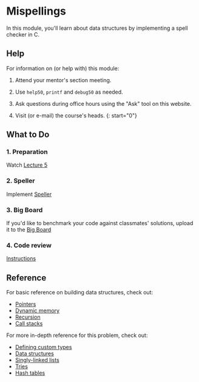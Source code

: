 # Mispellings

In this module, you'll learn about data structures by implementing a spell checker in C.


## Help

For information on (or help with) this module:

1. Attend your mentor's section meeting.

1. Use `help50`, `printf` and `debug50` as needed.

1. Ask questions during office hours using the "Ask" tool on this website.

1. Visit (or e-mail) the course's heads.
{: start="0"}


## What to Do

### 1. Preparation

Watch [Lecture 5](/lectures/data-structures)

### 2. Speller

Implement [Speller](/problems/speller)

### 3. Big Board

If you'd like to benchmark your code against classmates' solutions, upload it to the [Big Board](https://bigboard.quinner.nl/)

### 4. Code review

[Instructions](/reviews/mispellings)


## Reference

For basic reference on building data structures, check out:

- [Pointers](https://www.youtube.com/embed/XISnO2YhnsY?autoplay=1&rel=0)
- [Dynamic memory](https://www.youtube.com/embed/9uhSYDY4sxA?autoplay=1&rel=0)
- [Recursion](https://www.youtube.com/embed/mz6tAJMVmfM?autoplay=1&rel=0)
- [Call stacks](https://www.youtube.com/embed/j_oJoK0LoJY?autoplay=1&rel=0)

For more in-depth reference for this problem, check out:

- [Defining custom types](https://www.youtube.com/embed/v7MdPP2fyj4?autoplay=1&rel=0)
- [Data structures](https://www.youtube.com/embed/3uGchQbk7g8?autoplay=1&rel=0)
- [Singly-linked lists](https://www.youtube.com/embed/zQI3FyWm144?autoplay=1&rel=0)
- [Tries](https://www.youtube.com/embed/MC-iQHFdEDI?autoplay=1&rel=0)
- [Hash tables](https://www.youtube.com/embed/2wyCY1sX9II?autoplay=1&rel=0)
